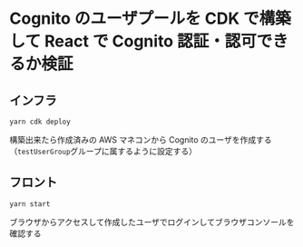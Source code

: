 # Cognito のユーザプールを CDK で構築して React で Cognito 認証・認可できるか検証

## インフラ

```
yarn cdk deploy
```

構築出来たら作成済みの AWS マネコンから Cognito のユーザを作成する（`testUserGroup`グループに属するように設定する）

## フロント

```
yarn start
```

ブラウザからアクセスして作成したユーザでログインしてブラウザコンソールを確認する
